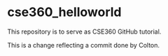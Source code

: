 # cse360_helloworld
This repository is to serve as CSE360 GitHub tutorial.

This is a change reflecting a commit done by Colton.

